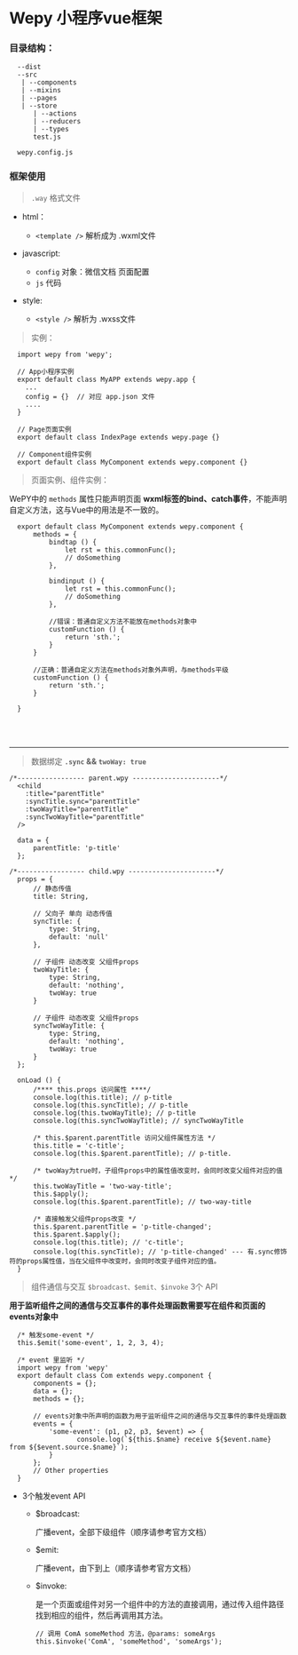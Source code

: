 # Wepy 小程序vue框架

### 目录结构：
````
  --dist
  --src
   | --components
   | --mixins
   | --pages
   | --store
      | --actions
      | --reducers
      | --types
      test.js
  
  wepy.config.js  
````

### 框架使用

> `.way` 格式文件
- html：
  - `<template />` 解析成为 .wxml文件
  
- javascript:
  - `config` 对象：微信文档 页面配置
  - `js` 代码

- style:
  - `<style />` 解析为 .wxss文件
  
> 实例：
````
  import wepy from 'wepy';
  
  // App小程序实例
  export default class MyAPP extends wepy.app {
    ...
    config = {}  // 对应 app.json 文件
    ....
  }
  
  // Page页面实例
  export default class IndexPage extends wepy.page {}
  
  // Component组件实例
  export default class MyComponent extends wepy.component {}
````

> 页面实例、组件实例：

WePY中的 `methods` 属性只能声明页面 **wxml标签的bind、catch事件**，不能声明自定义方法，这与Vue中的用法是不一致的。
````
  export default class MyComponent extends wepy.component {
      methods = {
          bindtap () {
              let rst = this.commonFunc();
              // doSomething
          },
  
          bindinput () {
              let rst = this.commonFunc();
              // doSomething
          },
          
          //错误：普通自定义方法不能放在methods对象中
          customFunction () {
              return 'sth.';
          }
      }
  
      //正确：普通自定义方法在methods对象外声明，与methods平级
      customFunction () {
          return 'sth.';
      }
  
  }
````
<br/>
<br/>

---------------------------------

>数据绑定 **`.sync` && `twoWay: true`**

````
/*----------------- parent.wpy ----------------------*/
  <child 
    :title="parentTitle" 
    :syncTitle.sync="parentTitle" 
    :twoWayTitle="parentTitle"
    :syncTwoWayTitle="parentTitle"
  />
  
  data = {
      parentTitle: 'p-title'
  };
  
/*----------------- child.wpy ----------------------*/
  props = {
      // 静态传值
      title: String,
  
      // 父向子 单向 动态传值
      syncTitle: {
          type: String,
          default: 'null'
      },
  
      // 子组件 动态改变 父组件props
      twoWayTitle: {
          type: String,
          default: 'nothing',
          twoWay: true
      }
      
      // 子组件 动态改变 父组件props
      syncTwoWayTitle: {
          type: String,
          default: 'nothing',
          twoWay: true
      }
  };
  
  onLoad () {
      /**** this.props 访问属性 ****/
      console.log(this.title); // p-title
      console.log(this.syncTitle); // p-title
      console.log(this.twoWayTitle); // p-title
      console.log(this.syncTwoWayTitle); // syncTwoWayTitle
  
      /* this.$parent.parentTitle 访问父组件属性方法 */
      this.title = 'c-title';
      console.log(this.$parent.parentTitle); // p-title.
      
      /* twoWay为true时，子组件props中的属性值改变时，会同时改变父组件对应的值 */
      this.twoWayTitle = 'two-way-title';
      this.$apply();
      console.log(this.$parent.parentTitle); // two-way-title
      
      /* 直接触发父组件props改变 */
      this.$parent.parentTitle = 'p-title-changed';
      this.$parent.$apply();
      console.log(this.title); // 'c-title';
      console.log(this.syncTitle); // 'p-title-changed' --- 有.sync修饰符的props属性值，当在父组件中改变时，会同时改变子组件对应的值。
  }

````

> 组件通信与交互 `$broadcast、$emit、$invoke` 3个 API

**用于监听组件之间的通信与交互事件的事件处理函数需要写在组件和页面的events对象中**
````
  /* 触发some-event */
  this.$emit('some-event', 1, 2, 3, 4);
  
  /* event 里监听 */
  import wepy from 'wepy'
  export default class Com extends wepy.component {
      components = {};
      data = {};
      methods = {};
  
      // events对象中所声明的函数为用于监听组件之间的通信与交互事件的事件处理函数
      events = {
          'some-event': (p1, p2, p3, $event) => {
                 console.log(`${this.$name} receive ${$event.name} from ${$event.source.$name}`);
          }
      };
      // Other properties
  }
````

- 3个触发event API
  
  - $broadcast:
  
    广播event，全部下级组件（顺序请参考官方文档）
    
  - $emit:
       
    广播event，由下到上（顺序请参考官方文档）
       
  - $invoke:  
  
    是一个页面或组件对另一个组件中的方法的直接调用，通过传入组件路径找到相应的组件，然后再调用其方法。
    
    ````
    // 调用 ComA someMethod 方法，@params: someArgs
    this.$invoke('ComA', 'someMethod', 'someArgs');
    ````

